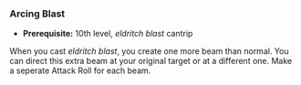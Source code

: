 ### Arcing Blast
- **Prerequisite:** 10th level, *eldritch blast* cantrip

When you cast *eldritch blast*, you create one more beam than normal.
You can direct this extra beam at your original target or at a different one.
Make a seperate Attack Roll for each beam.

<!--

-<< CHANGES >>-
- this is a new invocation
- buffs eldritch blast at 10th level

-->
